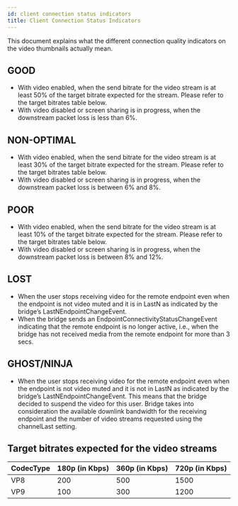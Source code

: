 ```yaml
---
id: client connection status indicators
title: Client Connection Status Indicators
---
```


This document explains what the different connection quality indicators on the video thumbnails actually mean.

## GOOD
* With video enabled, when the send bitrate for the video stream is at least 50% of the target bitrate expected for the stream. Please refer to the target bitrates table below.
* With video disabled or screen sharing is in progress, when the downstream packet loss is less than 6%.

## NON-OPTIMAL
* With video enabled, when the send bitrate for the video stream is at least 30% of the target bitrate expected for the stream. Please refer to the target bitrates table below.
* With video disabled or screen sharing is in progress, when the downstream packet loss is between 6% and 8%.

## POOR
* With video enabled, when the send bitrate for the video stream is at least 10% of the target bitrate expected for the stream. Please refer to the target bitrates table below.
* With video disabled or screen sharing is in progress, when the downstream packet loss is between 8% and 12%.

## LOST
* When the user stops receiving video for the remote endpoint even when the endpoint is not video muted and it is in LastN as indicated by the bridge’s LastNEndpointChangeEvent.
* When the bridge sends an EndpointConnectivityStatusChangeEvent indicating that the remote endpoint is no longer active, i.e., when the bridge has not received media from the remote endpoint for more than 3 secs.

## GHOST/NINJA
* When the user stops receiving video for the remote endpoint even when the endpoint is not video muted and it is not in LastN as indicated by the bridge’s LastNEndpointChangeEvent. This means that the bridge decided to suspend the video for this user. Bridge takes into consideration the available downlink bandwidth for the receiving endpoint and the number of video streams requested using the channelLast setting.

## Target bitrates expected for the video streams

CodecType   | 180p (in Kbps) | 360p (in Kbps) | 720p (in Kbps)
----------- | -------------- | -------------- | -------------------
VP8         |      200       |     500        |      1500          
VP9         |      100       |     300        |      1200          